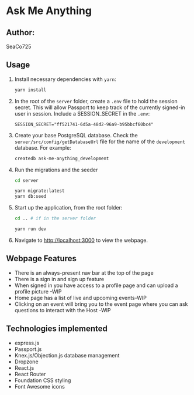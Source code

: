 # Ask Me Anything

## Author:
SeaCo725



## Usage
1. Install necessary dependencies with `yarn`:

   ```sh
   yarn install
   ```

2. In the root of the `server` folder, create a `.env` file to hold the session secret. This will allow Passport to keep track of the currently signed-in user in session. Include a SESSION_SECRET in the `.env`:

   ```env
   SESSION_SECRET="ff521741-6d5a-48d2-96a9-b95bbcf60bc4"
   ```

3. Create your base PostgreSQL database. Check the `server/src/config/getDatabaseUrl` file for the name of the `development` database. For example:

   ```sh
   createdb ask-me-anything_development
   ```

4. Run the migrations and the seeder
   
   ```sh
   cd server

   yarn migrate:latest
   yarn db:seed
   ```

5. Start up the application, from the root folder:

   ```sh
   cd .. # if in the server folder

   yarn run dev
   ```

6. Navigate to <http://localhost:3000> to view the webpage.

## Webpage Features
* There is an always-present nav bar at the top of the page
* There is a sign in and sign up feature 
* When signed in you have access to a profile page and can upload a profile picture -WIP
* Home page has a list of live and upcoming events-WIP
* Clicking on an event will bring you to the event page where you can ask questions to interact with the Host -WIP

## Technologies implemented

* express.js
* Passport.js
* Knex.js/Objection.js database management
* Dropzone
* React.js
* React Router
* Foundation CSS styling
* Font Awesome icons
